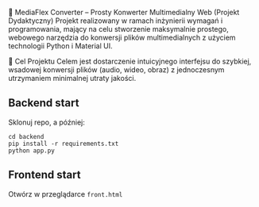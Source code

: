 🚀 MediaFlex Converter – Prosty Konwerter Multimedialny Web (Projekt Dydaktyczny)
Projekt realizowany w ramach inżynierii wymagań i programowania, mający na celu stworzenie maksymalnie prostego, webowego narzędzia do konwersji plików multimedialnych z użyciem technologii Python i Material UI.

🎯 Cel Projektu
Celem jest dostarczenie intuicyjnego interfejsu do szybkiej, wsadowej konwersji plików (audio, wideo, obraz) z jednoczesnym utrzymaniem minimalnej utraty jakości.

## Backend start

Sklonuj repo, a później:
```
cd backend
pip install -r requirements.txt
python app.py
```

## Frontend start

Otwórz w przeglądarce `front.html`